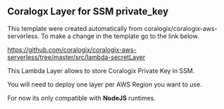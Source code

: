 ## Coralogx Layer for SSM private_key

This template were created automatically from coralogix/coralogix-aws-serverless.
To make a change in the template go to the link below.

https://github.com/coralogix/coralogix-aws-serverless/tree/master/src/lambda-secretLayer

This Lambda Layer allows to store Coralogix Private Key in SSM. 

You will need to deploy one layer per AWS Region you want to use. 

For now its only compatible with **NodeJS** runtimes.

